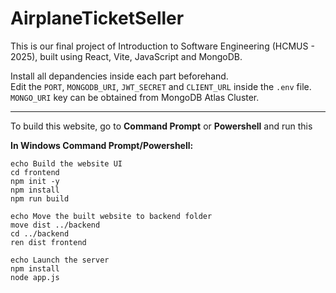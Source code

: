 # AirplaneTicketSeller
This is our final project of Introduction to Software Engineering (HCMUS - 2025), built using React, Vite, JavaScript and MongoDB.

Install all depandencies inside each part beforehand.  
Edit the `PORT`, `MONGODB_URI`, `JWT_SECRET` and `CLIENT_URL` inside the `.env` file. `MONGO_URI` key can be obtained from MongoDB Atlas Cluster.

-----

To build this website, go to **Command Prompt** or **Powershell** and run this

**In Windows Command Prompt/Powershell:**
```
echo Build the website UI
cd frontend
npm init -y
npm install
npm run build

echo Move the built website to backend folder
move dist ../backend
cd ../backend
ren dist frontend

echo Launch the server
npm install
node app.js 
```
